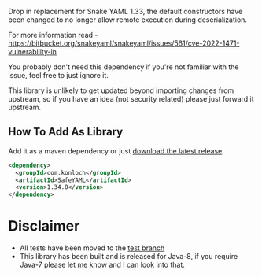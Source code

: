 Drop in replacement for Snake YAML 1.33, the default constructors have been changed to no longer allow remote execution during deserialization.

For more information read - https://bitbucket.org/snakeyaml/snakeyaml/issues/561/cve-2022-1471-vulnerability-in

You probably don't need this dependency if you're not familiar with the issue, feel free to just ignore it.

This library is unlikely to get updated beyond importing changes from upstream, so if you have an idea (not security related) please just forward it upstream.

## How To Add As Library
Add it as a maven dependency or just [download the latest release](https://github.com/Konloch/SafeYAML/releases).
```xml
<dependency>
  <groupId>com.konloch</groupId>
  <artifactId>SafeYAML</artifactId>
  <version>1.34.0</version>
</dependency>
```

# Disclaimer
+ All tests have been moved to the [test branch](https://github.com/Konloch/SafeYAML/tree/tests)
+ This library has been built and is released for Java-8, if you require Java-7 please let me know and I can look into that.
